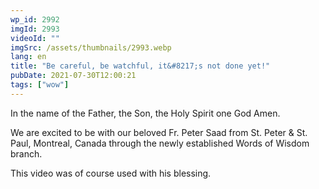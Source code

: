 ```yaml
---
wp_id: 2992
imgId: 2993
videoId: ""
imgSrc: /assets/thumbnails/2993.webp
lang: en
title: "Be careful, be watchful, it&#8217;s not done yet!"
pubDate: 2021-07-30T12:00:21
tags: ["wow"]
---
```


<!-- page: 6 -->

<p>In the name of the Father, the Son, the Holy Spirit one God Amen.</p>
<p>We are excited to be with our beloved Fr. Peter Saad from St. Peter &amp; St. Paul, Montreal, Canada through the newly established Words of Wisdom branch.</p>
<p>This video was of course used with his blessing.</p>
<p>&nbsp;</p>
